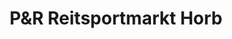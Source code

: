 ---
title: "P&R Reitsportmarkt Horb"
url: /horb-am-neckar/pundr-reitsportmarkt-horb/
shop: Pferde
---